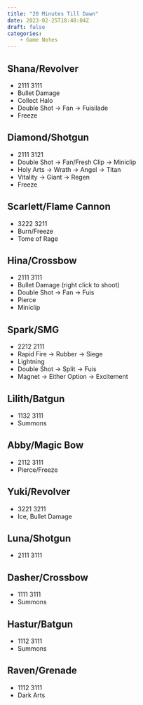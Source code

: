 ```yaml
---
title: "20 Minutes Till Dawn"
date: 2023-02-25T18:48:04Z
draft: false
categories:
    - Game Notes
---
```


## Shana/Revolver

* 2111 3111
* Bullet Damage
* Collect Halo
* Double Shot -> Fan -> Fuisilade
* Freeze

## Diamond/Shotgun

* 2111 3121
* Double Shot -> Fan/Fresh Clip -> Miniclip
* Holy Arts -> Wrath -> Angel -> Titan
* Vitality -> Giant -> Regen
* Freeze

## Scarlett/Flame Cannon

* 3222 3211
* Burn/Freeze
* Tome of Rage

## Hina/Crossbow

* 2111 3111
* Bullet Damage (right click to shoot)
* Double Shot -> Fan -> Fuis
* Pierce
* Miniclip

## Spark/SMG

* 2212 2111
* Rapid Fire -> Rubber -> Siege
* Lightning
* Double Shot -> Split -> Fuis
* Magnet -> Either Option -> Excitement

## Lilith/Batgun

* 1132 3111
* Summons

## Abby/Magic Bow

* 2112 3111
* Pierce/Freeze

## Yuki/Revolver

* 3221 3211
* Ice, Bullet Damage

## Luna/Shotgun

* 2111 3111

## Dasher/Crossbow

* 1111 3111
* Summons

## Hastur/Batgun

* 1112 3111
* Summons

## Raven/Grenade

* 1112 3111
* Dark Arts
